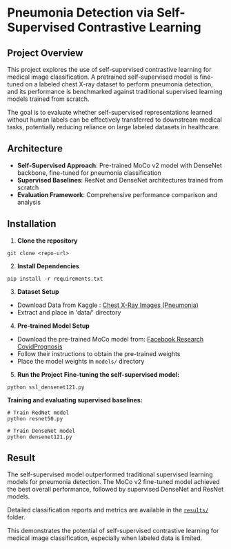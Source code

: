 # Pneumonia Detection via Self-Supervised Contrastive Learning

## Project Overview
This project explores the use of self-supervised contrastive learning for medical image classification. A pretrained self-supervised model is fine-tuned on a labeled chest X-ray dataset to perform pneumonia detection, and its performance is benchmarked against traditional supervised learning models trained from scratch.

The goal is to evaluate whether self-supervised representations learned without human labels can be effectively transferred to downstream medical tasks, potentially reducing reliance on large labeled datasets in healthcare.

## Architecture
- **Self-Supervised Approach**: Pre-trained MoCo v2 model with DenseNet backbone, fine-tuned for pneumonia classification
- **Supervised Baselines**: ResNet and DenseNet architectures trained from scratch
- **Evaluation Framework**: Comprehensive performance comparison and analysis


## Installation
1. **Clone the repository**
```
git clone <repo-url>
```

2. **Install Dependencies**
```
pip install -r requirements.txt
```

3. **Dataset Setup**
- Download Data from Kaggle : [Chest X-Ray Images (Pneumonia)](https://www.kaggle.com/datasets/paultimothymooney/chest-xray-pneumonia)
- Extract and place in 'data/' directory

4. **Pre-trained Model Setup**
- Download the pre-trained MoCo model from: [Facebook Research CovidPrognosis](https://github.com/facebookresearch/CovidPrognosis)
- Follow their instructions to obtain the pre-trained weights
- Place the model weights in `models/` directory

5. **Run the Project**
**Fine-tuning the self-supervised model:**
```
python ssl_densenet121.py
```

**Training and evaluating supervised baselines:**
```
# Train RedNet model 
python resnet50.py

# Train DenseNet model
python densenet121.py
```


## Result
The self-supervised model outperformed traditional supervised learning models for pneumonia detection. The MoCo v2 fine-tuned model achieved the best overall performance, followed by supervised DenseNet and ResNet models.

Detailed classification reports and metrics are available in the [`results/`](results/) folder.

This demonstrates the potential of self-supervised contrastive learning for medical image classification, especially when labeled data is limited.